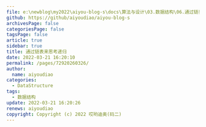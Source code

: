 ```yaml
---
file: e:\newblog\my2022\aiyou-blog-s\docs\算法与设计\03.数据结构\06.通过链表来思考递归.md
github: https://github/aiyoudiao/aiyou-blog-s
archivesPage: false
categoriesPage: false
tagsPage: false
article: true
sidebar: true
title: 通过链表来思考递归
date: 2022-03-21 16:20:10
permalink: /pages/72920260326/
author: 
  name: aiyoudiao
categories: 
  - DataStructure
tags: 
  - 数据结构
update: 2022-03-21 16:20:26
renews: aiyoudiao
copyright: Copyright (c) 2022 哎哟迪奥(码二)
---
```





